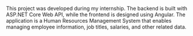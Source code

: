 This project was developed during my internship. The backend is built with ASP.NET Core Web API, while the frontend is designed using Angular. The application is a Human Resources Management System that enables managing employee information, job titles, salaries, and other related data.

